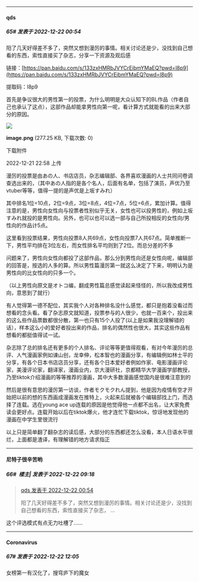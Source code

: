 

*****

####  qds  
##### 65#       发表于 2022-12-22 00:54

阳了几天好得差不多了，突然又想到漫厉的事情。相关讨论还是少，没找到自己想看的东西，索性直接买了杂志，分享一下资源及观后感

链接：[https://pan.baidu.com/s/133zxHMRbJVYCrEibmYMaEQ?pwd=l8p9](https://pan.baidu.com/s/133zxHMRbJVYCrEibmYMaEQ?pwd=l8p9) 

提取码：l8p9 

首先是争议很大的男性第一的投票，为什么明明是大众认知下的BL作品（作者自己也承认了这点），这部作品却能拿男性向第一呢，看计算方式就能看的出来大部分的原因。

<img src="https://img.saraba1st.com/forum/202212/21/225806oq000nv008khjnx8.png" referrerpolicy="no-referrer">

<strong>image.png</strong> (277.25 KB, 下载次数: 0)

下载附件

2022-12-21 22:58 上传

漫厉的投票是由あの人、书店店员，杂志编辑部、各界喜欢漫画的人士共同问卷调查选出来的，（其中あの人指的是各个名人，后面有名单，包括了演员，声优乃至vtuber等等，值得一提的是声优是上坂すみれ）

其中排名1位=10点，2位=9点，3位=8点，4位=7点，5位=6点，累加计算。值得注意的是，男性向女性向与投票者性别似乎无关，女性也可以投男性的，例如上坂すみれ就投的是男性向。另外，也可以也可以选一部与自己所投相反的女性向/男性向的作品计5点。

这里看到投票结果，男性向投票8人共69点，女性向投票7人共67点。简单推断一下，男性平均排在3位左右，而女性排名平均则到了2位。而总分差的不多

问题来了，男性向女性向都投了这部作品，那么分到男性向还是女性向呢，编辑部的回答是，按选的人多的算。所以男性篇漫厉第一就这么决定了下来，明明认为是男性向的比女性向的只多一个。

（以上男性向原文是オトコ编，翻成男性篇总感觉读起来怪怪的，所以我改成男性向，意思到了就行）

有人觉得第一德不配位，其实我个人对各种排名没什么感觉，都只是抱着没看过而想看的念头看。看了杂志原文就知道，投票参与的人很少，也就一百来个，投出来的这么些作品票数都很分散，第一也只有15个人投了(以上是如果我没理解错的话），样本这么小的爱好者投出来的作品，排名的偶然性也很大，其实这些作品有想看的都挺值得试一试。

杂志除了总的排名还有更多的个人排名、评论等等更值得观看，有对今年漫厉的总评、人气漫画家例如谏山创，龙幸伸，松本智也的漫画分享，有编辑例如林士平的分享，有各个日本书店店员分享，还有各个日本爱好者例如作家、电影漫画评论家，美漫评论家，翻译家，漫画业内，京大漫研社，京都精华大学漫画学部教授，乃至tiktok介绍漫画的等等推荐的漫画，其中大多数漫画感觉国内是很难注意到的

然后是很有意思的漫厉第一访谈，作者モクモクれん提到，他是因为疫情有空才开始把以前的想的东西画成漫画发在推特上，火起来后就被各个编辑部找上门，而选择了连载。选在young ace up连载的原因是他觉得他一点都不出名，让大家免费读会更好点。连载开始以后在tiktok爆火，他才连忙下载tiktok，惊讶地发现他的漫画在中学生里很流行

以上只是简单翻了翻杂志的读后感，大部分的东西都还怎么没看，本人日语水平很烂，上面都是渣译，有理解错的地方请求指正



*****

####  尼特子很辛苦哟  
##### 66#         楼主| 发表于 2022-12-22 09:18

<blockquote><a href="httphttps://bbs.saraba1st.com/2b/forum.php?mod=redirect&amp;goto=findpost&amp;pid=59041969&amp;ptid=2109541" target="_blank">qds 发表于 2022-12-22 00:54</a>

阳了几天好得差不多了，突然又想到漫厉的事情。相关讨论还是少，没找到自己想看的东西，索性直接买了杂志， ...</blockquote>
这个评选模式有点无力吐槽了……



*****

####  Coronavirus  
##### 67#       发表于 2022-12-22 12:05

女榜第一有汉化了，搜穹庐下的魔女

